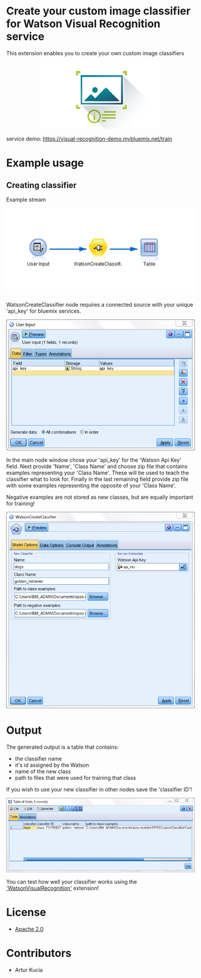 # Create your custom image classifier for Watson Visual Recognition service

This extension enables you to create your own custom image classifiers 

<p align="center">
  <img src="default.png"/ width=320px>
</p>

service demo:
https://visual-recognition-demo.mybluemix.net/train

# Example usage
## Creating classifier

Example stream

<p align="center">
  <img src="Screenshot/stream.PNG"/ width=600px>
</p>


WatsonCreateClassifier node requires a connected source with your unique 'api_key' for bluemix services.

<p align="center">
  <img src="Screenshot/input1.PNG"/ width=600px>
</p>

	
In the main node window chose your 'api_key' for the 'Watson Api Key' field. Next provide 'Name', 'Class Name' and choose zip file that contains examples representing your 'Class Name'. These will be used to teach the classifier what to look for. Finally in the last remaining field provide zip file with some examples representing the opposite of your 'Class Name'. 

Negative examples are not stored as new classes, but are equally important for training!

<p align="center">
  <img src="Screenshot/input2.PNG"/ width=600px>
</p>
	
	
# Output

The generated output is a table that contains:
- the classifier name
- it's id assigned by the Watson
- name of the new class
- path to files that were used for training that class

If you wish to use your new classifier in other nodes save the 'classifier ID'!



<p align="center">
  <img src="Screenshot/output.PNG"/ width=600px>
</p>

You can test how well your classifier works using the ['WatsonVisualRecognition'][2] extension!



# License
- [Apache 2.0][1]

# Contributors
- Artur Kucia

 [1]: http://www.apache.org/licenses/LICENSE-2.0.html
 [2]: https://github.com/SpssModelerExtensions/WatsonVisualRecognition
